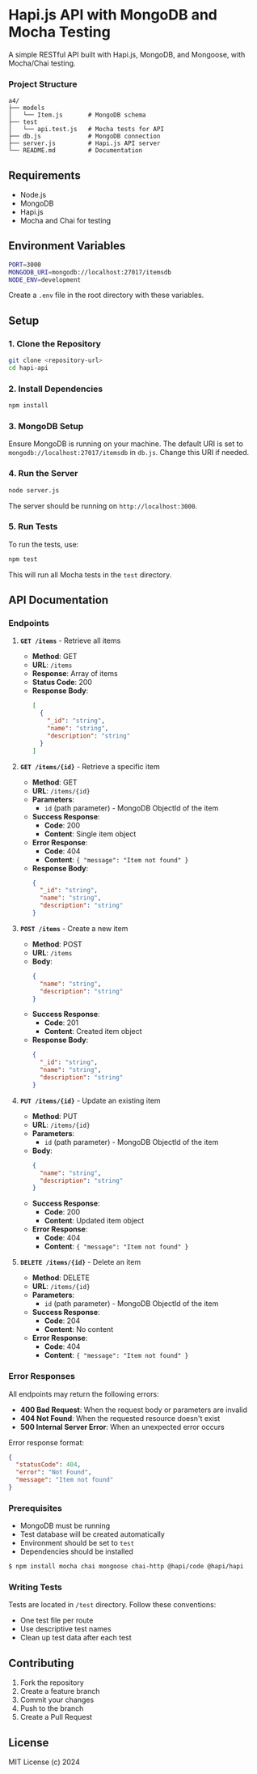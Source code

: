 # Hapi.js API with MongoDB and Mocha Testing

A simple RESTful API built with Hapi.js, MongoDB, and Mongoose, with Mocha/Chai testing.

### Project Structure

```
a4/
├── models
│   └── Item.js       # MongoDB schema
├── test
│   └── api.test.js   # Mocha tests for API
├── db.js             # MongoDB connection
├── server.js         # Hapi.js API server
└── README.md         # Documentation
```

## Requirements

- Node.js
- MongoDB
- Hapi.js
- Mocha and Chai for testing

## Environment Variables

```bash
PORT=3000
MONGODB_URI=mongodb://localhost:27017/itemsdb
NODE_ENV=development
```

Create a `.env` file in the root directory with these variables.

## Setup

### 1. Clone the Repository

```bash
git clone <repository-url>
cd hapi-api
```

### 2. Install Dependencies

```bash
npm install
```

### 3. MongoDB Setup

Ensure MongoDB is running on your machine. The default URI is set to `mongodb://localhost:27017/itemsdb` in `db.js`. Change this URI if needed.

### 4. Run the Server

```bash
node server.js
```

The server should be running on `http://localhost:3000`.

### 5. Run Tests

To run the tests, use:

```bash
npm test
```

This will run all Mocha tests in the `test` directory.

## API Documentation

### Endpoints

1. **`GET /items`** - Retrieve all items

   - **Method**: GET
   - **URL**: `/items`
   - **Response**: Array of items
   - **Status Code**: 200
   - **Response Body**:
     ```json
     [
       {
         "_id": "string",
         "name": "string",
         "description": "string"
       }
     ]
     ```

2. **`GET /items/{id}`** - Retrieve a specific item

   - **Method**: GET
   - **URL**: `/items/{id}`
   - **Parameters**:
     - `id` (path parameter) - MongoDB ObjectId of the item
   - **Success Response**:
     - **Code**: 200
     - **Content**: Single item object
   - **Error Response**:
     - **Code**: 404
     - **Content**: `{ "message": "Item not found" }`
   - **Response Body**:
     ```json
     {
       "_id": "string",
       "name": "string",
       "description": "string"
     }
     ```

3. **`POST /items`** - Create a new item

   - **Method**: POST
   - **URL**: `/items`
   - **Body**:
     ```json
     {
       "name": "string",
       "description": "string"
     }
     ```
   - **Success Response**:
     - **Code**: 201
     - **Content**: Created item object
   - **Response Body**:
     ```json
     {
       "_id": "string",
       "name": "string",
       "description": "string"
     }
     ```

4. **`PUT /items/{id}`** - Update an existing item

   - **Method**: PUT
   - **URL**: `/items/{id}`
   - **Parameters**:
     - `id` (path parameter) - MongoDB ObjectId of the item
   - **Body**:
     ```json
     {
       "name": "string",
       "description": "string"
     }
     ```
   - **Success Response**:
     - **Code**: 200
     - **Content**: Updated item object
   - **Error Response**:
     - **Code**: 404
     - **Content**: `{ "message": "Item not found" }`

5. **`DELETE /items/{id}`** - Delete an item
   - **Method**: DELETE
   - **URL**: `/items/{id}`
   - **Parameters**:
     - `id` (path parameter) - MongoDB ObjectId of the item
   - **Success Response**:
     - **Code**: 204
     - **Content**: No content
   - **Error Response**:
     - **Code**: 404
     - **Content**: `{ "message": "Item not found" }`

### Error Responses

All endpoints may return the following errors:

- **400 Bad Request**: When the request body or parameters are invalid
- **404 Not Found**: When the requested resource doesn't exist
- **500 Internal Server Error**: When an unexpected error occurs

Error response format:

```json
{
  "statusCode": 404,
  "error": "Not Found",
  "message": "Item not found"
}
```

### Prerequisites

- MongoDB must be running
- Test database will be created automatically
- Environment should be set to `test`
- Dependencies should be installed

```bash
$ npm install mocha chai mongoose chai-http @hapi/code @hapi/hapi
```

### Writing Tests

Tests are located in `/test` directory. Follow these conventions:

- One test file per route
- Use descriptive test names
- Clean up test data after each test

## Contributing

1. Fork the repository
2. Create a feature branch
3. Commit your changes
4. Push to the branch
5. Create a Pull Request

## License

MIT License (c) 2024
